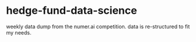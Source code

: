 # hedge-fund-data-science
weekly data dump from the numer.ai competition. data is re-structured to fit my needs.
